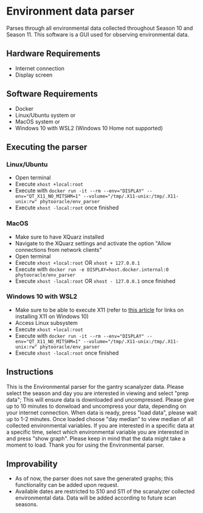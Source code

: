 # Environment data parser

Parses through all environmental data collected throughout Season 10 and Season 11. This software is a GUI used for observing environmental data.

## Hardware Requirements

- Internet connection
- Display screen

## Software Requirements

- Docker
- Linux/Ubuntu system or
- MacOS system or
- Windows 10 with WSL2 (Windows 10 Home not supported)

## Executing the parser

### Linux/Ubuntu

- Open terminal
- Execute `xhost +local:root`
- Execute with `docker run -it --rm --env="DISPLAY" --env="QT_X11_NO_MITSHM=1" --volume="/tmp/.X11-unix:/tmp/.X11-unix:rw" phytooracle/env_parser`
- Execute `xhost -local:root` once finished

### MacOS

- Make sure to have XQuarz installed
- Navigate to the XQuarz settings and activate the option "Allow connections from network clients"
- Open terminal
- Execute `xhost +local:root` OR `xhost + 127.0.0.1`
- Execute with `docker run -e DISPLAY=host.docker.internal:0 phytooracle/env_parser`
- Execute `xhost -local:root` OR `xhost - 127.0.0.1` once finished

### Windows 10 with WSL2

- Make sure to be able to execute X11 (refer to [this article](https://virtualizationreview.com/articles/2017/02/08/graphical-programs-on-windows-subsystem-on-linux.aspx) for links on installing X11 on Windows 10)
- Access Linux subsystem
- Execute `xhost +local:root`
- Execute with `docker run -it --rm --env="DISPLAY" --env="QT_X11_NO_MITSHM=1" --volume="/tmp/.X11-unix:/tmp/.X11-unix:rw" phytooracle/env_parser`
- Execute `xhost -local:root` once finished

## Instructions

This is the Environmental parser for the gantry scanalyzer data. Please select the season and day you are interested in viewing and select "prep data"; This will ensure data is downloaded and uncompressed. Please give up to 10 minutes to donwload and uncompress your data, depending on your internet connection. When data is ready, press "load data", please wait up to 1-2 minutes. Once loaded choose "day median" to view median of all collected environmental variables. If you are interested in a specific data at a specific time, select which environmental variable you are interested in and press "show graph". Please keep in mind that the data might take a moment to load. Thank you for using the Environmental parser.

## Improvability

- As of now, the parser does not save the generated graphs; this functionality can be added upon request.
- Available dates are restricted to S10 and S11 of the scanalyzer collected environmental data. Data will be added according to future scan seasons.
